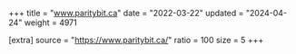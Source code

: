 +++
title = "www.paritybit.ca"
date = "2022-03-22"
updated = "2024-04-24"
weight = 4971

[extra]
source = "https://www.paritybit.ca/"
ratio = 100
size = 5
+++
